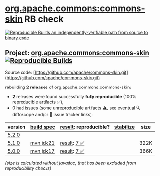 [org.apache.commons:commons-skin](https://central.sonatype.com/artifact/org.apache.commons/commons-skin/versions) RB check
=======

[![Reproducible Builds](https://reproducible-builds.org/images/logos/rb.svg) an independently-verifiable path from source to binary code](https://reproducible-builds.org/)

## Project: [org.apache.commons:commons-skin](https://central.sonatype.com/artifact/org.apache.commons/commons-skin/versions) [![Reproducible Builds](https://img.shields.io/endpoint?url=https://raw.githubusercontent.com/jvm-repo-rebuild/reproducible-central/master/content/org/apache/commons/commons-skin/badge.json)](https://github.com/jvm-repo-rebuild/reproducible-central/blob/master/content/org/apache/commons/commons-skin/README.md)

Source code: [https://github.com/apache/commons-skin.git](https://github.com/apache/commons-skin.git)

rebuilding **2 releases** of org.apache.commons:commons-skin:
- **2** releases were found successfully **fully reproducible** (100% reproducible artifacts :white_check_mark:),
- 0 had issues (some unreproducible artifacts :warning:, see eventual :mag: diffoscope and/or :memo: issue tracker links):

| version | [build spec](/BUILDSPEC.md) | [result](https://reproducible-builds.org/docs/jvm/): reproducible? | [stabilize](https://github.com/google/oss-rebuild/blob/main/cmd/stabilize/README.md) | size |
| -- | --------- | ------ | ------ | -- |
| [5.2.0](https://central.sonatype.com/artifact/org.apache.commons/commons-skin/5.2.0/pom) | | | |
| [5.1.0](https://central.sonatype.com/artifact/org.apache.commons/commons-skin/5.1.0/pom) | [mvn jdk21](commons-skin-5.1.0.buildspec) | [result](commons-skin-5.1.0.buildinfo): [7 :white_check_mark: ](commons-skin-5.1.0.buildcompare) | | 322K |
| [5.0.0](https://central.sonatype.com/artifact/org.apache.commons/commons-skin/5.0.0/pom) | [mvn jdk17](commons-skin-5.0.0.buildspec) | [result](commons-skin-5.0.0.buildinfo): [7 :white_check_mark: ](commons-skin-5.0.0.buildcompare) | | 366K |

<i>(size is calculated without javadoc, that has been excluded from reproducibility checks)</i>
